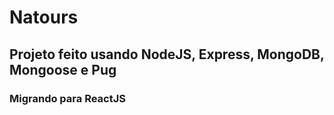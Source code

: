 # Natours

## Projeto feito usando NodeJS, Express, MongoDB, Mongoose e Pug

### Migrando para ReactJS
